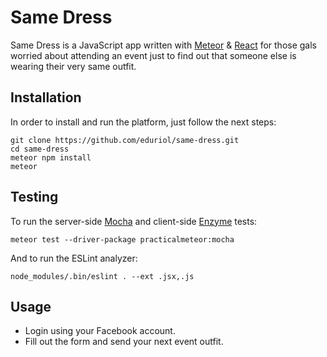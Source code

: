 # Same Dress
Same Dress is a JavaScript app written with [Meteor](https://www.meteor.com/) & [React](https://facebook.github.io/react/) for those gals worried about attending an event just to find out that someone else is wearing their very same outfit.

## Installation
In order to install and run the platform, just follow the next steps:
```
git clone https://github.com/eduriol/same-dress.git
cd same-dress
meteor npm install
meteor
```

## Testing
To run the server-side [Mocha](https://mochajs.org/) and client-side [Enzyme](https://github.com/airbnb/enzyme) tests:
```
meteor test --driver-package practicalmeteor:mocha
```
And to run the ESLint analyzer:
```
node_modules/.bin/eslint . --ext .jsx,.js
```

## Usage
* Login using your Facebook account.
* Fill out the form and send your next event outfit.
